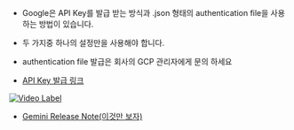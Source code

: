* Google은 API Key를 발급 받는 방식과 .json 형태의 authentication file을 사용하는 방법이 있습니다.
* 두 가지중 하나의 설정만을 사용해야 합니다.
* authentication file 발급은 회사의 GCP 관리자에게 문의 하세요
  
* [API Key 발급 링크](https://aistudio.google.com/app/apikey)

[![Video Label](http://img.youtube.com/vi/6aj5a7qGcb4/0.jpg)](https://www.youtube.com/watch?v=6aj5a7qGcb4)

* [Gemini Release Note(이것만 보자)](https://cloud.google.com/gemini/docs/release-notes)
